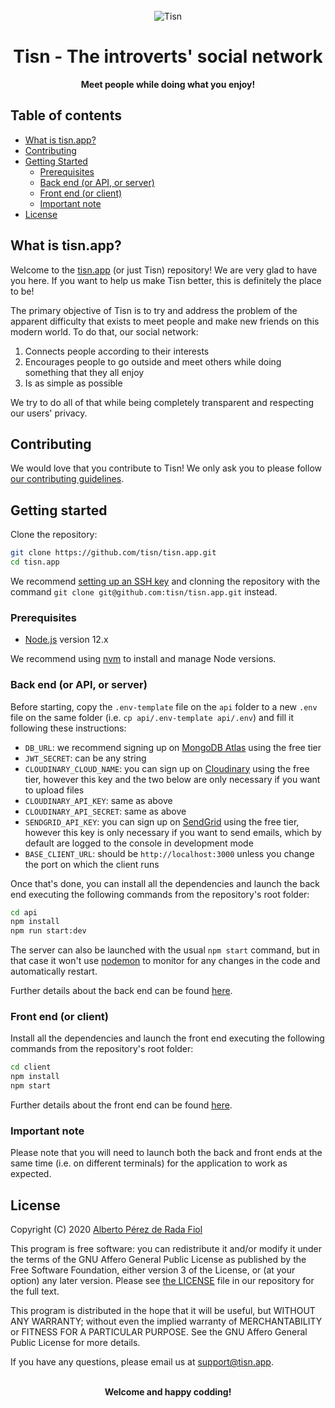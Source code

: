 <div align="center">
  <br>
  <img alt="Tisn" src="./client/public/logo192.png">
  <h1>Tisn - The introverts' social network</h1>
  <strong>Meet people while doing what you enjoy!</strong>
</div>

## Table of contents

- [What is tisn.app?](#what-is-tisnapp)
- [Contributing](#contributing)
- [Getting Started](#getting-started)
  - [Prerequisites](#prerequisites)
  - [Back end (or API, or server)](#back-end-or-api-or-server)
  - [Front end (or client)](#front-end-or-client)
  - [Important note](#important-note)
- [License](#license)

## What is tisn.app?

Welcome to the [tisn.app](https://tisn.app/) (or just Tisn) repository! We are very glad to have you here. If you want to help us make Tisn better, this is definitely the place to be!

The primary objective of Tisn is to try and address the problem of the apparent difficulty that exists to meet people and make new friends on this modern world. To do that, our social network:

1. Connects people according to their interests
2. Encourages people to go outside and meet others while doing something that they all enjoy
3. Is as simple as possible

We try to do all of that while being completely transparent and respecting our users' privacy.

## Contributing

We would love that you contribute to Tisn! We only ask you to please follow [our contributing guidelines](./CONTRIBUTING.md).

## Getting started

Clone the repository:

```bash
git clone https://github.com/tisn/tisn.app.git
cd tisn.app
```

We recommend [setting up an SSH key](https://help.github.com/en/github/authenticating-to-github/generating-a-new-ssh-key-and-adding-it-to-the-ssh-agent/) and clonning the repository with the command `git clone git@github.com:tisn/tisn.app.git` instead.

### Prerequisites

- [Node.js](https://nodejs.org/) version 12.x

We recommend using [nvm](https://github.com/nvm-sh/nvm/) to install and manage Node versions.

### Back end (or API, or server)

Before starting, copy the `.env-template` file on the `api` folder to a new `.env` file on the same folder (i.e. `cp api/.env-template api/.env`) and fill it following these instructions:

- `DB_URL`: we recommend signing up on [MongoDB Atlas](https://www.mongodb.com/cloud/atlas/) using the free tier
- `JWT_SECRET`: can be any string
- `CLOUDINARY_CLOUD_NAME`: you can sign up on [Cloudinary](https://cloudinary.com/) using the free tier, however this key and the two below are only necessary if you want to upload files
- `CLOUDINARY_API_KEY`: same as above
- `CLOUDINARY_API_SECRET`: same as above
- `SENDGRID_API_KEY`: you can sign up on [SendGrid](https://sendgrid.com/) using the free tier, however this key is only necessary if you want to send emails, which by default are logged to the console in development mode
- `BASE_CLIENT_URL`: should be `http://localhost:3000` unless you change the port on which the client runs

Once that's done, you can install all the dependencies and launch the back end executing the following commands from the repository's root folder:

```bash
cd api
npm install
npm run start:dev
```

The server can also be launched with the usual `npm start` command, but in that case it won't use [nodemon](https://nodemon.io/) to monitor for any changes in the code and automatically restart.

Further details about the back end can be found [here](./api/README.md).

### Front end (or client)

Install all the dependencies and launch the front end executing the following commands from the repository's root folder:

```bash
cd client
npm install
npm start
```

Further details about the front end can be found [here](./client/README.md).

### Important note

Please note that you will need to launch both the back and front ends at the same time (i.e. on different terminals) for the application to work as expected.

## License

Copyright (C) 2020 [Alberto Pérez de Rada Fiol](https://github.com/AlbertoPdRF)

This program is free software: you can redistribute it and/or modify it under
the terms of the GNU Affero General Public License as published by the Free
Software Foundation, either version 3 of the License, or (at your option) any
later version. Please see [the LICENSE](./LICENSE.md) file in our repository for
the full text.

This program is distributed in the hope that it will be useful, but WITHOUT ANY WARRANTY; without even the implied warranty of MERCHANTABILITY or FITNESS FOR A PARTICULAR PURPOSE. See the GNU Affero General Public License for more details.

If you have any questions, please email us at [support@tisn.app](mailto:support@tisn.app).

<div align="center">
  <br>
  <strong>Welcome and happy codding!</strong>
</div>
